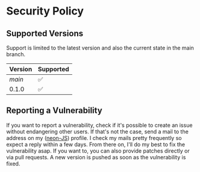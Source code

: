 # Security Policy

## Supported Versions

Support is limited to the latest version and also the current state in the main branch.

| Version       | Supported          |
| ------------- | ------------------ |
| _main_        | :white_check_mark: |
| 0.1.0         | :white_check_mark: |

## Reporting a Vulnerability

If you want to report a vulnerability, check if it's possible to create an issue without endangering other users.
If that's not the case, send a mail to the address on my ([neon-JS](https://github.com/neon-JS)) profile.
I check my mails pretty frequently so expect a reply within a few days. From there on, I'll do my best to fix the vulnerability asap.
If you want to, you can also provide patches directly or via pull requests. A new version is pushed as soon as the vulnerability is fixed. 

